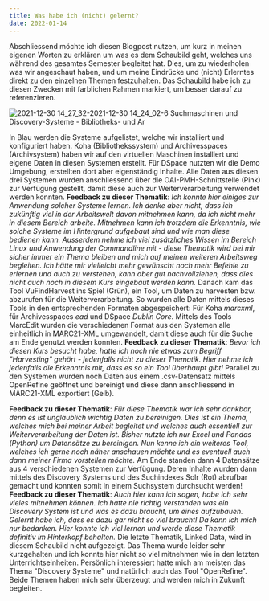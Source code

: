 ```yaml
---
title: Was habe ich (nicht) gelernt?
date: 2022-01-14
---
```


Abschliessend möchte ich diesen Blogpost nutzen, um kurz in meinen eigenen Worten zu erklären um was es dem Schaubild geht, welches uns während des gesamtes Semester begleitet hat. Dies, um zu wiederholen was wir angeschaut haben, und um meine Eindrücke und (nicht) Erlerntes direkt zu den einzelnen Themen festzuhalten. Das Schaubild habe ich zu diesen Zwecken mit farblichen Rahmen markiert, um besser darauf zu referenzieren.

![2021-12-30 14_27_32-2021-12-30 14_24_02-6  Suchmaschinen und Discovery-Systeme - Bibliotheks- und Ar](https://user-images.githubusercontent.com/85638168/147758639-730a09e4-4f96-40e4-9d7b-1fba1e459268.png)

In Blau werden die Systeme aufgelistet, welche wir installiert und konfiguriert haben. Koha (Bibliothekssystem) und Archivesspaces (Archivsystem) haben wir auf den virtuellen Maschinen installiert und eigene Daten in diesen Systemen erstellt. Für DSpace nutzten wir die Demo Umgebung, erstellten dort aber eigenständig Inhalte. Alle Daten aus diesen drei Systemen wurden anschliessend über die OAI-PMH-Schnittstelle (Pink) zur Verfügung gestellt, damit diese auch zur Weiterverarbeitung verwendet werden konnten.
**Feedback zu dieser Thematik**: *Ich konnte hier einiges zur Anwendung solcher Systeme lernen. Ich denke aber nicht, dass ich zukünftig viel in der Arbeitswelt davon mitnehmen kann, da ich nicht mehr in diesem Bereich arbeite. Mitnehmen kann ich trotzdem die Erkenntnis, wie solche Systeme im Hintergrund aufgebaut sind und wie man diese bedienen kann. Ausserdem nehme ich viel zusätzliches Wissen im Bereich Linux und Anwendung der Commandline mit - diese Thematik wird bei mir sicher immer ein Thema bleiben und mich auf meinen weiteren Arbeitsweg begleiten. Ich hätte mir vielleicht mehr gewünscht noch mehr Befehle zu erlernen und auch zu verstehen, kann aber gut nachvollziehen, dass dies nicht auch noch in diesem Kurs eingebaut werden kann.*
Danach kam das Tool VuFindHarvest ins Spiel (Grün), ein Tool, um Daten zu harvesten bzw. abzurufen für die Weiterverarbeitung. So wurden alle Daten mittels dieses Tools in den entsprechenden Formaten abgespeichert: Für Koha *marcxml*, für Archivesspaces *ead* und DSpace *Dublin Core*. Mittels des Tools MarcEdit wurden die verschiedenen Format aus den Systemen alle einheitlich in MARC21-XML umgewandelt, damit diese auch für die Suche am Ende genutzt werden konnten.
**Feedback zu dieser Thematik**: *Bevor ich diesen Kurs besucht habe, hatte ich noch nie etwas zum Begriff "Harvesting" gehört - jedenfalls nicht zu dieser Thematik. Hier nehme ich jedenfalls die Erkenntnis mit, dass es so ein Tool überhaupt gibt!*
Parallel zu den Systemen wurden noch Daten aus einem .csv-Datensatz mittels OpenRefine geöffnet und bereinigt und diese dann anschliessend in MARC21-XML exportiert (Gelb).

**Feedback zu dieser Thematik**: *Für diese Thematik war ich sehr dankbar, denn es ist unglaublich wichtig Daten zu bereinigen. Dies ist ein Thema, welches mich bei meiner Arbeit begleitet und welches auch essentiell zur Weiterverarbeitung der Daten ist. Bisher nutzte ich nur Excel und Pandas (Python) um Datensätze zu bereinigen. Nun kenne ich ein weiteres Tool, welches ich gerne noch näher anschauen möchte und es eventuell auch dann meiner Firma vorstellen möchte.*
Am Ende standen dann 4 Datensätze aus 4 verschiedenen Systemen zur Verfügung. Deren Inhalte wurden dann mittels des Discovery Systems und des Suchindexes Solr (Rot) abrufbar gemacht und konnten somit in einem Suchsystem durchsucht werden!
**Feedback zu dieser Thematik**: *Auch hier kann ich sagen, habe ich sehr vieles mitnehmen können. Ich hatte nie richtig verstanden was ein Discovery System ist und was es dazu braucht, um eines aufzubauen. Gelernt habe ich, dass es dazu gar nicht so viel braucht! Da kann ich mich nur bedanken. Hier konnte ich viel lernen und werde diese Thematik definitiv im Hinterkopf behalten.*
Die letzte Thematik, Linked Data, wird in diesem Schaubild nicht aufgezeigt. Das Thema wurde leider sehr kurzgehalten und ich konnte hier nicht so viel mitnehmen wie in den letzten Unterrichtseinheiten. 
Persönlich interessiert hatte mich am meisten das Thema "Discovery Systeme" und natürlich auch das Tool "OpenRefine". Beide Themen haben mich sehr überzeugt und werden mich in Zukunft begleiten.


